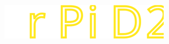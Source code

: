 <img src="https://raw.githubusercontent.com/gbit-is/rpid2/refs/heads/main/http/img/text_logo.svg" alt="banner_logo">

